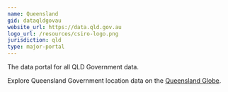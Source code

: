 ```yaml
---
name: Queensland
gid: dataqldgovau
website_url: https://data.qld.gov.au
logo_url: /resources/csiro-logo.png
jurisdiction: qld
type: major-portal
---
```


The data portal for all QLD Government data.

Explore Queensland Government location data on the [Queensland Globe](https://www.business.qld.gov.au/business/support-tools-grants/services/mapping-data-imagery/queensland-globe).